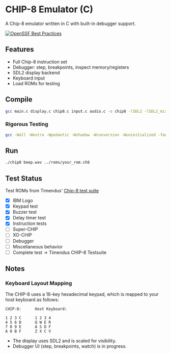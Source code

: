 # CHIP-8 Emulator (C)

A Chip-8 emulator written in C with built-in debugger support.

[![OpenSSF Best Practices](https://www.bestpractices.dev/projects/11080/badge)](https://www.bestpractices.dev/projects/11080)

## Features

- Full Chip-8 instruction set
- Debugger: step, breakpoints, inspect memory/registers
- SDL2 display backend
- Keyboard input
- Load ROMs for testing

## Compile

```sh
gcc main.c display.c chip8.c input.c audio.c -o chip8 -lSDL2 -lSDL2_mixer
```
### Rigorous Testing
```sh
gcc -Wall -Wextra -Wpedantic -Wshadow -Wconversion -Wuninitialized -fanalyzer -fsanitize=address,undefined,leak -fno-omit-frame-pointer -g3 -O0 main.c display.c chip8.c input.c audio.c -o chip8 -lSDL2 -lSDL2_mixer
```

## Run

```sh
./chip8 beep.wav ../roms/your_rom.ch8
```

## Test Status

Test ROMs from Timendus' [Chip-8 test suite](https://github.com/Timendus/chip8-test-suite?tab=readme-ov-file#keypad-test)

- [x] IBM Logo
- [x] Keypad test
- [x] Buzzer test
- [x] Delay timer test
- [x] Instruction tests
- [ ] Super-CHIP
- [ ] XO-CHIP
- [ ] Debugger
- [ ] Miscellaneous behavior
- [ ] Complete test -> Timendus CHIP-8 Testsuite
## Notes

### Keyboard Layout Mapping

The CHIP-8 uses a 16-key hexadecimal keypad, which is mapped to your host keyboard as follows:

```
CHIP-8:      Host Keyboard:

1 2 3 C      1 2 3 4
4 5 6 D      Q W E R
7 8 9 E      A S D F
A 0 B F      Z X C V
```

- The display uses SDL2 and is scaled for visibility.
- Debugger UI (step, breakpoints, watch) is in progress.
